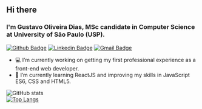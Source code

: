 ## Hi there

### I'm **Gustavo Oliveira Dias**, MSc candidate in Computer Science at University of São Paulo (USP).

[![Github Badge](https://img.shields.io/badge/-Github-000?style=flat-square&logo=Github&logoColor=white&link=https://github.com/gustavogod)](https://github.com/gustavogod)
[![Linkedin Badge](https://img.shields.io/badge/-LinkedIn-blue?style=flat-square&logo=Linkedin&logoColor=white&link=https://www.linkedin.com/in/gustavo-dias-22117012b/)](https://www.linkedin.com/in/gustavo-dias-22117012b/)
[![Gmail Badge](https://img.shields.io/badge/-gustavodias.god@gmail.com-c14438?style=flat-square&logo=Gmail&logoColor=white&link=mailto:gustavodias.god@gmail.com)](mailto:gustavodias.god@gmail.com)

- 💻 I’m currently working on getting my first professional experience as a front-end web developer.
- 🌱 I’m currently learning ReactJS and improving my skills in JavaScript ES6, CSS and HTML5.

![GitHub stats](https://github-readme-stats.vercel.app/api?username=gustavogod&show_icons=true&theme=merko)
<br />
[![Top Langs](https://github-readme-stats.vercel.app/api/top-langs/?username=gustavogod&layout=compact&langs_count=8&theme=merko)](https://github.com/gustavogod/github-readme-stats)
